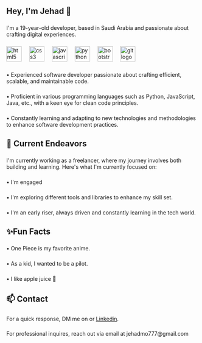 <h2 align="left">Hey, I'm Jehad 👋</h2>

###

<p align="left">I'm a 19-year-old developer, based in Saudi Arabia and passionate about crafting digital experiences.</p>

###

<div align="left">
  <img src="https://cdn.jsdelivr.net/gh/devicons/devicon/icons/html5/html5-original.svg" height="40" alt="html5 logo"  />
  <img width="12" />
  <img src="https://cdn.jsdelivr.net/gh/devicons/devicon/icons/css3/css3-original.svg" height="40" alt="css3 logo"  />
  <img width="12" />
  <img src="https://cdn.jsdelivr.net/gh/devicons/devicon/icons/javascript/javascript-original.svg" height="40" alt="javascript logo"  />
  <img width="12" />
  <img src="https://cdn.jsdelivr.net/gh/devicons/devicon/icons/python/python-original.svg" height="40" alt="python logo"  />
  <img width="12" />
  <img src="https://cdn.jsdelivr.net/gh/devicons/devicon/icons/bootstrap/bootstrap-original.svg" height="40" alt="bootstrap logo"  />
  <img width="12" />
  <img src="https://cdn.jsdelivr.net/gh/devicons/devicon/icons/git/git-original.svg" height="40" alt="git logo"  />
</div>

###

<p align="left">• Experienced software developer passionate about crafting efficient, scalable, and maintainable code.</p>

###

<p align="left">• Proficient in various programming languages such as Python, JavaScript, Java, etc., with a keen eye for clean code principles.</p>

###

<p align="left">• Constantly learning and adapting to new technologies and methodologies to enhance software development practices.</p>

###

<h2 align="left">🔭 Current Endeavors</h2>

###

<p align="left">I'm currently working as a freelancer, where my journey involves both building and learning. Here's what I'm currently focused on:</p>

###

<p align="left">• I'm engaged</p>

###

<p align="left">• I'm exploring different tools and libraries to enhance my skill set.</p>

###

<p align="left">• I'm an early riser, always driven and constantly learning in the tech world.</p>

###

<h2 align="left">✨Fun Facts</h2>

###

<p align="left">• One Piece is my favorite anime.</p>

###

<p align="left">• As a kid, I wanted to be a pilot.</p>

###

<p align="left">• I like apple juice 🧃</p>

###

<h2 align="left">📫 Contact</h2>

###

<p align="left">For a quick response, DM me on <a href="https://www.instagram.com/itsjehad007/"> </a> or <a href="https://www.linkedin.com/in/jehad-mohammed-069b162a5/">Linkedin</a>.</p>

###

<p align="left">For professional inquires, reach out via email at jehadmo777@gmail.com</p>

###
